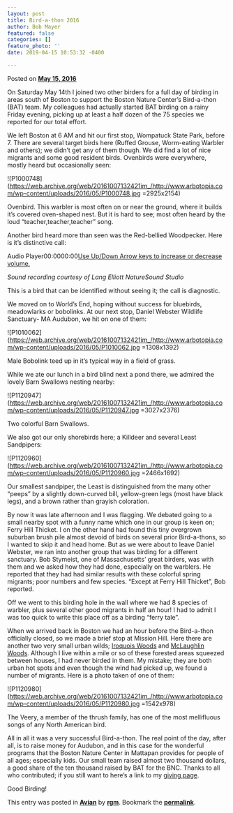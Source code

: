 ```yaml
---
layout: post
title: Bird-a-thon 2016
author: Bob Mayer
featured: false
categories: []
feature_photo: ''
date: 2019-04-15 10:53:32 -0400

---
```


Posted on [**May 15, 2016**](https://web.archive.org/web/20161007132421/http://www.arbotopia.com/bird-a-thon-2016/ "11:36 pm")

On Saturday May 14th I joined two other birders for a full day of birding in areas south of Boston to support the Boston Nature Center’s Bird-a-thon (BAT) team. My colleagues had actually started BAT birding on a rainy Friday evening, picking up at least a half dozen of the 75 species we reported for our total effort.

We left Boston at 6 AM and hit our first stop, Wompatuck State Park, before 7. There are several target birds here (Ruffed Grouse, Worm-eating Warbler and others); we didn’t get any of them though. We did find a lot of nice migrants and some good resident birds. Ovenbirds were everywhere, mostly heard but occasionally seen:

![P1000748](https://web.archive.org/web/20161007132421im_/http://www.arbotopia.com/wp-content/uploads/2016/05/P1000748.jpg =2925x2154)

Ovenbird. This warbler is most often on or near the ground, where it builds it’s covered oven-shaped nest. But it is hard to see; most often heard by the loud “teacher,teacher,teacher” song.

Another bird heard more than seen was the Red-bellied Woodpecker. Here is it’s distinctive call:

Audio Player00:0000:00[Use Up/Down Arrow keys to increase or decrease volume.](javascript:void(0);)

_Sound recording courtesy of Lang Elliott NatureSound Studio_

This is a bird that can be identified without seeing it; the call is diagnostic.

We moved on to World’s End, hoping without success for bluebirds, meadowlarks or bobolinks. At our next stop, Daniel Webster Wildlife Sanctuary- MA Audubon, we hit on one of them:

![P1010062](https://web.archive.org/web/20161007132421im_/http://www.arbotopia.com/wp-content/uploads/2016/05/P1010062.jpg =1308x1392)

Male Bobolink teed up in it’s typical way in a field of grass.

While we ate our lunch in a bird blind next a pond there, we admired the lovely Barn Swallows nesting nearby:

![P1120947](https://web.archive.org/web/20161007132421im_/http://www.arbotopia.com/wp-content/uploads/2016/05/P1120947.jpg =3027x2376)

Two colorful Barn Swallows.

We also got our only shorebirds here; a Killdeer and several Least Sandpipers:

![P1120960](https://web.archive.org/web/20161007132421im_/http://www.arbotopia.com/wp-content/uploads/2016/05/P1120960.jpg =2466x1692)

Our smallest sandpiper, the Least is distinguished from the many other “peeps” by a slightly down-curved bill, yellow-green legs (most have black legs), and a brown rather than grayish coloration.

By now it was late afternoon and I was flagging. We debated going to a small nearby spot with a funny name which one in our group is keen on; Ferry Hill Thicket. I on the other hand had found this tiny overgrown suburban brush pile almost devoid of birds on several prior Bird-a-thons, so I wanted to skip it and head home. But as we were about to leave Daniel Webster, we ran into another group that was birding for a different sanctuary. Bob Stymeist, one of Massachusetts’ great birders, was with them and we asked how they had done, especially on the warblers. He reported that they had had similar results with these colorful spring migrants; poor numbers and few species. “Except at Ferry Hill Thicket”, Bob reported.

Off we went to this birding hole in the wall where we had 8 species of warbler, plus several other good migrants in half an hour! I had to admit I was too quick to write this place off as a birding “ferry tale”.

When we arrived back in Boston we had an hour before the Bird-a-thon officially closed, so we made a brief stop at Mission Hill. Here there are another two very small urban wilds; [Iroquois Woods](https://web.archive.org/web/20161007132421/https://www.cityofboston.gov/parks/urbanwilds/IroquoisWoods.asp) and [McLaughlin Woods](https://web.archive.org/web/20161007132421/http://www.cityofboston.gov/parks/urbanwilds/ParkerHilltopMcLaughlinWoodlands.asp). Although I live within a mile or so of these forested areas squeezed between houses, I had never birded in them. My mistake; they are both urban hot spots and even though the wind had picked up, we found a number of migrants. Here is a photo taken of one of them:

![P1120980](https://web.archive.org/web/20161007132421im_/http://www.arbotopia.com/wp-content/uploads/2016/05/P1120980.jpg =1542x978)

The Veery, a member of the thrush family, has one of the most mellifluous songs of any North American bird.

All in all it was a very successful Bird-a-thon. The real point of the day, after all, is to raise money for Audubon, and in this case for the wonderful programs that the Boston Nature Center in Mattapan provides for people of all ages; especially kids. Our small team raised almost two thousand dollars, a good share of the ten thousand raised by BAT for the BNC. Thanks to all who contributed; if you still want to here’s a link to my [giving page](https://web.archive.org/web/20161007132421/http://goo.gl/Uyfm2N).

Good Birding!

This entry was posted in [**Avian**](https://web.archive.org/web/20161007132421/http://www.arbotopia.com/category/avian/) by [**rgm**](https://web.archive.org/web/20161007132421/http://www.arbotopia.com/author/rgm/). Bookmark the [**permalink**](https://web.archive.org/web/20161007132421/http://www.arbotopia.com/bird-a-thon-2016/ "Permalink to Bird-a-thon 2016").